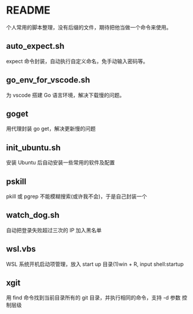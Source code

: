 README
=========

个人常用的脚本整理，没有后缀的文件，期待把他当做一个命令来使用。

auto_expect.sh
----------------

expect 命令封装，自动执行自定义命名，免手动输入密码等。


go_env_for_vscode.sh
----------------------

为 vscode 搭建 Go 语言环境，解决下载慢的问题。

goget
------

用代理封装 go get，解决更新慢的问题

init_ubuntu.sh
----------------

安装 Ubuntu 后自动安装一些常用的软件及配置

pskill
--------

pkill 或 pgrep 不能模糊搜索(或许我不会)，于是自己封装一个

watch_dog.sh
--------------

自动把登录失败超过三次的 IP 加入黑名单

wsl.vbs
---------

WSL 系统开机启动项管理，放入 start up 目录(1)win + R, input shell:startup

xgit
------

用 find 命令找到当前目录所有的 git 目录，并执行相同的命令，支持 -d 参数 控制层级
